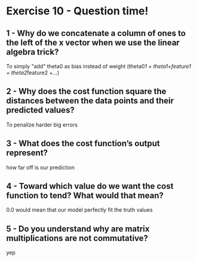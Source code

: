 # Exercise 10 - Question time!

## 1 - Why do we concatenate a column of ones to the left of the x vector when we use the linear algebra trick?

To simply "add" theta0 as bias instead of weight (theta0*1 + theta1+feature1 + theta2*feature2 +...)

## 2 - Why does the cost function square the distances between the data points and their predicted values?

To penalize harder big errors

## 3 - What does the cost function’s output represent?

how far off is our prediction

## 4 - Toward which value do we want the cost function to tend? What would that mean?

0.0 would mean that our model perfectly fit the truth values

## 5 - Do you understand why are matrix multiplications are not commutative?

yep
